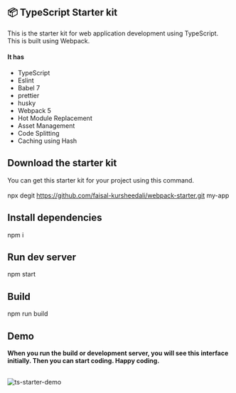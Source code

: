 ## 📦 TypeScript Starter kit 
This is the starter kit for web application development using TypeScript. This is built using Webpack.
<h4>It has</h4>
<ul>
    <li>TypeScript</li>
    <li>Eslint</li>
    <li>Babel 7</li>
    <li>prettier</li>
    <li>husky</li>
    <li>Webpack 5</li>
    <li>Hot Module Replacement</li>
    <li>Asset Management</li>
    <li>Code Splitting</li>
    <li>Caching using Hash</li>
</ul>

## Download the starter kit

You can get this starter kit for your project using this command.
<br/><br/>
npx degit https://github.com/faisal-kursheedali/webpack-starter.git my-app

## Install dependencies
  npm i

## Run dev server

npm start

## Build

npm run build


<h2>Demo</h2>
<b>When you run the build or development server, you will see this interface initially. Then you can start coding. Happy coding.</b>
<br/><br/>

![ts-starter-demo](https://user-images.githubusercontent.com/85350108/201992018-c4f7cceb-0468-4242-a9e5-c0fdd9d9a09c.png)

